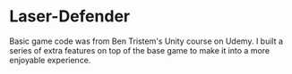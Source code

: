 # Laser-Defender
Basic game code was from Ben Tristem's Unity course on Udemy. I built a series of extra features on top of the base game to make it into a more enjoyable experience. 

